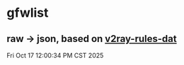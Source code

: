 # gfwlist
## raw -> json, based on [v2ray-rules-dat](https://github.com/Loyalsoldier/v2ray-rules-dat)
Fri Oct 17 12:00:34 PM CST 2025

